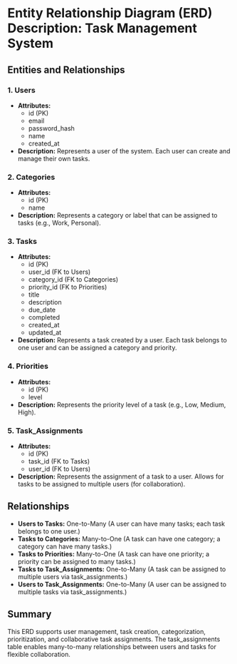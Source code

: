 # Entity Relationship Diagram (ERD) Description: Task Management System

## Entities and Relationships

### 1. Users
- **Attributes:**
  - id (PK)
  - email
  - password_hash
  - name
  - created_at
- **Description:** Represents a user of the system. Each user can create and manage their own tasks.

### 2. Categories
- **Attributes:**
  - id (PK)
  - name
- **Description:** Represents a category or label that can be assigned to tasks (e.g., Work, Personal).

### 3. Tasks
- **Attributes:**
  - id (PK)
  - user_id (FK to Users)
  - category_id (FK to Categories)
  - priority_id (FK to Priorities)
  - title
  - description
  - due_date
  - completed
  - created_at
  - updated_at
- **Description:** Represents a task created by a user. Each task belongs to one user and can be assigned a category and priority.

### 4. Priorities
- **Attributes:**
  - id (PK)
  - level
- **Description:** Represents the priority level of a task (e.g., Low, Medium, High).

### 5. Task_Assignments
- **Attributes:**
  - id (PK)
  - task_id (FK to Tasks)
  - user_id (FK to Users)
- **Description:** Represents the assignment of a task to a user. Allows for tasks to be assigned to multiple users (for collaboration).

## Relationships
- **Users to Tasks:** One-to-Many (A user can have many tasks; each task belongs to one user.)
- **Tasks to Categories:** Many-to-One (A task can have one category; a category can have many tasks.)
- **Tasks to Priorities:** Many-to-One (A task can have one priority; a priority can be assigned to many tasks.)
- **Tasks to Task_Assignments:** One-to-Many (A task can be assigned to multiple users via task_assignments.)
- **Users to Task_Assignments:** One-to-Many (A user can be assigned to multiple tasks via task_assignments.)

## Summary
This ERD supports user management, task creation, categorization, prioritization, and collaborative task assignments. The task_assignments table enables many-to-many relationships between users and tasks for flexible collaboration.